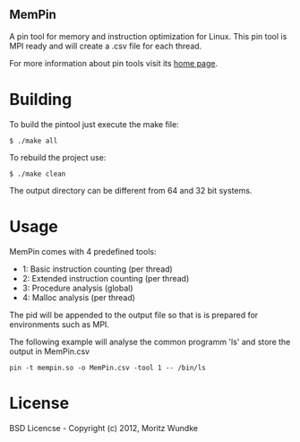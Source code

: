 ## MemPin

A pin tool for memory and instruction optimization for Linux. This pin tool is MPI ready and will create a .csv file for each thread.

For more information about pin tools visit its [home page](http://software.intel.com/en-us/articles/pintool).


# Building

To build the pintool just execute the make file:

    $ ./make all

To rebuild the project use:

    $ ./make clean

The output directory can be different from 64 and 32 bit systems.

# Usage

MemPin comes with 4 predefined tools:

 * 1: Basic instruction counting (per thread)
 * 2: Extended instruction counting (per thread)
 * 3: Procedure analysis (global)
 * 4: Malloc analysis (per thread)

The pid will be appended to the output file so that is is prepared
for environments such as MPI.

The following example will analyse the common programm 'ls' and store the output in MemPin.csv

    pin -t mempin.so -o MemPin.csv -tool 1 -- /bin/ls

# License

BSD Licencse - Copyright (c) 2012, Moritz Wundke
